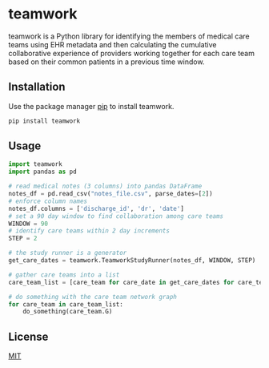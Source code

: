 # teamwork

teamwork is a Python library for identifying the members of medical care teams using EHR metadata and then calculating the cumulative collaborative experience of providers working together for each care team based on their common patients in a previous time window.

## Installation

Use the package manager [pip](https://pip.pypa.io/en/stable/) to install teamwork.

```bash
pip install teamwork
```

## Usage

```python
import teamwork
import pandas as pd

# read medical notes (3 columns) into pandas DataFrame
notes_df = pd.read_csv("notes_file.csv", parse_dates=[2])
# enforce column names
notes_df.columns = ['discharge_id', 'dr', 'date']
# set a 90 day window to find collaboration among care teams
WINDOW = 90
# identify care teams within 2 day increments 
STEP = 2

# the study runner is a generator
get_care_dates = teamwork.TeamworkStudyRunner(notes_df, WINDOW, STEP)

# gather care teams into a list
care_team_list = [care_team for care_date in get_care_dates for care_team in care_date]

# do something with the care team network graph
for care_team in care_team_list:
    do_something(care_team.G)
```



## License
[MIT](https://choosealicense.com/licenses/mit/)
